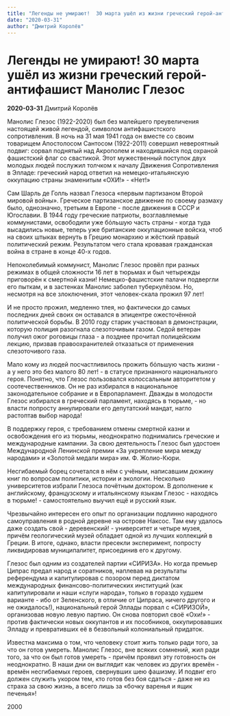 ```yaml
---
title: "Легенды не умирают!  30 марта ушёл из жизни греческий герой-антифашист Манолис Глезос"
date: "2020-03-31"
author: "Дмитрий Королёв"
---
```


# Легенды не умирают!  30 марта ушёл из жизни греческий герой-антифашист Манолис Глезос

**2020-03-31** Дмитрий Королёв

Манолис Глезос (1922-2020) был без малейшего преувеличения настоящей живой легендой, символом антифашистского сопротивления. В ночь на 31 мая 1941 года он вместе со своим товарищем Апостолосом Сантосом (1922-2011) совершил невероятный подвиг: сорвал поднятый над Акрополем и находившийся под охраной фашистский флаг со свастикой. Этот мужественный поступок двух молодых людей послужил толчком к началу Движения Сопротивления в Элладе: греческий народ ответил на немецко-итальянскую оккупацию страны знаменитым «ОХИ!» - «Нет!»

Сам Шарль де Голль назвал Глезоса «первым партизаном Второй мировой войны». Греческое партизанское движение по своему размаху было, однозначно, третьим в Европе - после движения в СССР и Югославии. В 1944 году греческие патриоты, возглавляемые коммунистами, освободили уже бόльшую часть страны - когда туда высадились новые, теперь уже британские оккупационные войска, чтоб на своих штыках вернуть в Грецию монархию и жёсткий правый политический режим. Результатом чего стала кровавая гражданская война в стране в конце 40-х годов.

Непоколебимый коммунист, Манолис Глезос провёл при разных режимах в общей сложности 16 лет в тюрьмах и был четырежды приговорён к смертной казни! Немецко-фашистские палачи подвергли его пыткам, и в застенках Манолис заболел туберкулёзом. Но, несмотря на все злоключения, этот человек-скала прожил 97 лет!

И не просто прожил, медленно тлея, но фактически до самых последних дней своих он оставался в эпицентре ожесточённой политической борьбы. В 2010 году старик участвовал в демонстрации, которую полиция разогнала слезоточивым газом. Седой ветеран получил ожог роговицы глаза - а позднее прочитал полицейским лекцию, призвав правоохранителей отказаться от применения слезоточивого газа.

Мало кому из людей посчастливилось прожить бόльшую часть жизни - а у него это без малого 80 лет! - в статусе признанного национального героя. Понятно, что Глезос пользовался колоссальным авторитетом у соотечественников. Он не раз избирался в национальное законодательное собрание и в Европарламент. Дважды в молодости Глезос избирался в греческий парламент, находясь в тюрьме, - но власти попросту аннулировали его депутатский мандат, нагло растоптав выбор народа!

В поддержку героя, с требованием отмены смертной казни и освобождения его из тюрьмы, неоднократно поднимались греческие и международные кампании. За свою деятельность Глезос был удостоен Международной Ленинской премии «За укрепление мира между народами» и «Золотой медали мира» им. Ф. Жолио-Кюри.

Несгибаемый борец сочетался в нём с учёным, написавшим дюжину книг по вопросам политики, истории и экологии. Несколько университетов избрали Глезоса почётным доктором. В дополнение к английскому, французскому и итальянскому языкам Глезос - находясь в тюрьме! - самостоятельно выучил ещё и русский язык.

Чрезвычайно интересен его опыт по организации подлинно народного самоуправления в родной деревне на острове Наксос. Там ему удалось даже создать свой - деревенский! - университет и четыре музея, причём геологический музей обладает одной из лучших коллекций в Греции. В итоге, однако, власти пресекли эксперимент, попросту ликвидировав муниципалитет, присоединив его к другому.

Глезос был одним из создателей партии «СИРИЗА». Но когда премьер Ципрас предал народ и соратников, наплевав на результаты референдума и капитулировав с позором перед диктатом международных финансово-политических институций (как капитулировали и наши «слуги народа», только в гораздо худшем варианте - ибо от Зеленского, в отличие от Ципраса, ничего другого и не ожидалось!), национальный герой Эллады порвал с «СИРИЗОЙ», организовав новую левую партию. Он снова повторил своё «Охи!» - против фактически новых оккупантов и их пособников, оккупировавших Элладу и превративших её в безвольный колониальный придаток.

Известна максима о том, что человеку стоит жить только ради того, за что он готов умереть. Манолис Глезос, вне всяких сомнений, жил ради того, за что он был готов умереть - причём проявил эту готовность он неоднократно. В наши дни он выглядит как человек из других времён - времён несгибаемых героев, свернувших шею фашизму. И подвиг его должен служить укором тем, кто готов без боя сдаться - даже не из страха за свою жизнь, а всего лишь за «бочку варенья и ящик печенья»!

2000